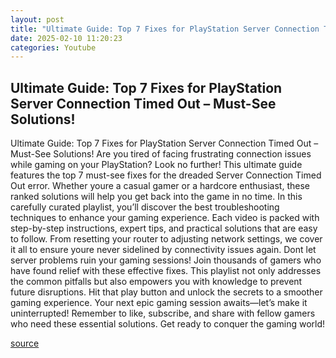 ```yaml
---
layout: post
title: "Ultimate Guide: Top 7 Fixes for PlayStation Server Connection Timed Out – Must-See Solutions!"
date: 2025-02-10 11:20:23
categories: Youtube
---
```


## Ultimate Guide: Top 7 Fixes for PlayStation Server Connection Timed Out – Must-See Solutions!

Ultimate Guide: Top 7 Fixes for PlayStation Server Connection Timed Out – Must-See Solutions!
Are you tired of facing frustrating connection issues while gaming on your PlayStation? Look no further! This ultimate guide features the top 7 must-see fixes for the dreaded Server Connection Timed Out error. Whether youre a casual gamer or a hardcore enthusiast, these ranked solutions will help you get back into the game in no time.
In this carefully curated playlist, you’ll discover the best troubleshooting techniques to enhance your gaming experience. Each video is packed with step-by-step instructions, expert tips, and practical solutions that are easy to follow. From resetting your router to adjusting network settings, we cover it all to ensure youre never sidelined by connectivity issues again.
Dont let server problems ruin your gaming sessions! Join thousands of gamers who have found relief with these effective fixes. This playlist not only addresses the common pitfalls but also empowers you with knowledge to prevent future disruptions. 
Hit that play button and unlock the secrets to a smoother gaming experience. Your next epic gaming session awaits—let’s make it uninterrupted! Remember to like, subscribe, and share with fellow gamers who need these essential solutions. Get ready to conquer the gaming world!

[source](https://www.youtube.com/playlist?list=PLRzD5R_wu8BZ1h7bMD6jjTZOdUy28aFif)